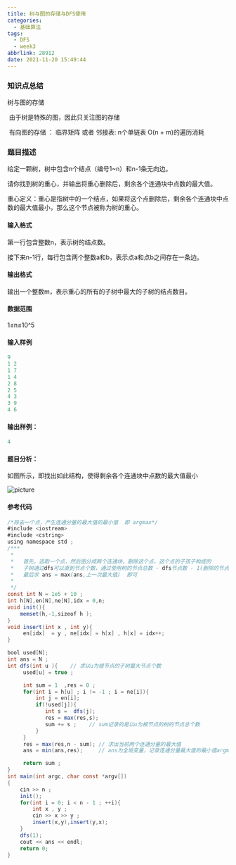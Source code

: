 ```yaml
---
title: 树与图的存储与DFS使用
categories:
  - 基础算法
tags:
  - DFS
  - week3
abbrlink: 28912
date: 2021-11-20 15:49:44
---
```

### 知识点总结

树与图的存储

​	由于树是特殊的图，因此只关注图的存储<!-- more -->

​	有向图的存储 ：  临界矩阵 或者  邻接表: n个单链表   O(n + m)的遍历消耗

### 题目描述

给定一颗树，树中包含n个结点（编号1~n）和n-1条无向边。

请你找到树的重心，并输出将重心删除后，剩余各个连通块中点数的最大值。

重心定义：重心是指树中的一个结点，如果将这个点删除后，剩余各个连通块中点数的最大值最小，那么这个节点被称为树的重心。

#### 输入格式

第一行包含整数n，表示树的结点数。

接下来n-1行，每行包含两个整数a和b，表示点a和点b之间存在一条边。

#### 输出格式

输出一个整数m，表示重心的所有的子树中最大的子树的结点数目。

#### 数据范围

1≤n≤10^5

#### 输入样例

```java
9
1 2
1 7
1 4
2 8
2 5
4 3
3 9
4 6
```

#### 输出样例：

```java
4
```

#### 题目分析：

如图所示，即找出如此结构，使得剩余各个连通块中点数的最大值最小

![picture](/img/treedfs.png)

#### 参考代码

```java
/*除去一个点，产生连通分量的最大值的最小值  即 argmax*/
#include <iostream>
#include <cstring>
using namespace std ;
/***
 * 
 *   首先，选取一个点，然后图分成两个连通块，删除这个点，这个点的子孩子构成的
 *   子树通过dfs可以直到节点个数，通过使用树的节点总数 - dfs节点数 - 1(删除的节点) = 另一个子图节点数个数
 *   最后求 ans = max(ans,上一次最大值)  即可
 * 
 */
const int N = 1e5 + 10 ;
int h[N],en[N],ne[N],idx = 0,n;
void init(){
    memset(h,-1,sizeof h );
}
void insert(int x , int y){
     en[idx]  = y , ne[idx] = h[x] , h[x] = idx++;
}

bool used[N];
int ans = N ;
int dfs(int u ){    // 求以u为根节点的子树最大节点个数             
     used[u] = true ;

     int sum = 1  ,res = 0 ; 
     for(int i = h[u] ; i != -1 ; i = ne[i]){
         int j = en[i];
         if(!used[j]){
            int s =  dfs(j);
            res = max(res,s);  
            sum += s ;    // sum记录的是以u为根节点的树的节点总个数
         }
     }
     res = max(res,n - sum); // 求出当前两个连通分量的最大值
     ans = min(ans,res);     // ans为全局变量，记录连通分量最大值的最小值argmin

     return sum ;
}
int main(int argc, char const *argv[])
{
    cin >> n ;
    init();
    for(int i = 0; i < n - 1 ; ++i){
        int x , y ;
        cin >> x >> y ;
        insert(x,y),insert(y,x);
    }
    dfs(1);
    cout << ans << endl;
    return 0;
}
```

